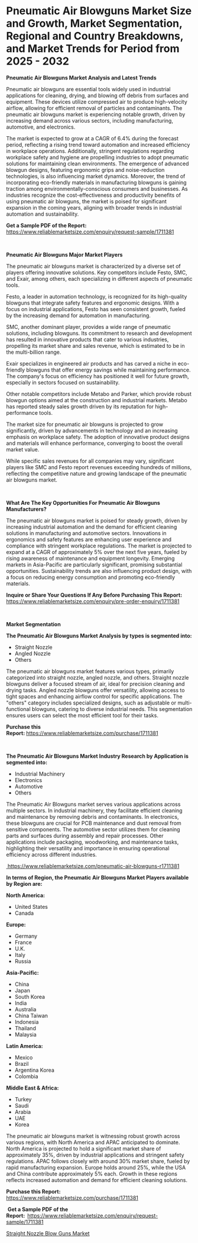 <p><h1>Pneumatic Air Blowguns Market Size and Growth, Market Segmentation, Regional and Country Breakdowns, and Market Trends for Period from 2025 -  2032</h1></p><p><strong>Pneumatic Air Blowguns Market Analysis and Latest Trends</strong></p>
<p><p>Pneumatic air blowguns are essential tools widely used in industrial applications for cleaning, drying, and blowing off debris from surfaces and equipment. These devices utilize compressed air to produce high-velocity airflow, allowing for efficient removal of particles and contaminants. The pneumatic air blowguns market is experiencing notable growth, driven by increasing demand across various sectors, including manufacturing, automotive, and electronics. </p><p>The market is expected to grow at a CAGR of 6.4% during the forecast period, reflecting a rising trend toward automation and increased efficiency in workplace operations. Additionally, stringent regulations regarding workplace safety and hygiene are propelling industries to adopt pneumatic solutions for maintaining clean environments. The emergence of advanced blowgun designs, featuring ergonomic grips and noise-reduction technologies, is also influencing market dynamics. Moreover, the trend of incorporating eco-friendly materials in manufacturing blowguns is gaining traction among environmentally-conscious consumers and businesses. As industries recognize the cost-effectiveness and productivity benefits of using pneumatic air blowguns, the market is poised for significant expansion in the coming years, aligning with broader trends in industrial automation and sustainability.</p></p>
<p><strong>Get a Sample PDF of the Report:&nbsp;</strong> <a href="https://www.reliablemarketsize.com/enquiry/request-sample/1711381?utm_campaign=1884&utm_medium=2&utm_source=Github&utm_content=ia&utm_term=10012025&utm_id=pneumatic-air-blowguns">https://www.reliablemarketsize.com/enquiry/request-sample/1711381</a></p>
<p>&nbsp;</p>
<p><strong>Pneumatic Air Blowguns Major Market Players</strong></p>
<p><p>The pneumatic air blowguns market is characterized by a diverse set of players offering innovative solutions. Key competitors include Festo, SMC, and Exair, among others, each specializing in different aspects of pneumatic tools. </p><p>Festo, a leader in automation technology, is recognized for its high-quality blowguns that integrate safety features and ergonomic designs. With a focus on industrial applications, Festo has seen consistent growth, fueled by the increasing demand for automation in manufacturing.</p><p>SMC, another dominant player, provides a wide range of pneumatic solutions, including blowguns. Its commitment to research and development has resulted in innovative products that cater to various industries, propelling its market share and sales revenue, which is estimated to be in the multi-billion range.</p><p>Exair specializes in engineered air products and has carved a niche in eco-friendly blowguns that offer energy savings while maintaining performance. The company's focus on efficiency has positioned it well for future growth, especially in sectors focused on sustainability.</p><p>Other notable competitors include Metabo and Parker, which provide robust blowgun options aimed at the construction and industrial markets. Metabo has reported steady sales growth driven by its reputation for high-performance tools.</p><p>The market size for pneumatic air blowguns is projected to grow significantly, driven by advancements in technology and an increasing emphasis on workplace safety. The adoption of innovative product designs and materials will enhance performance, converging to boost the overall market value.</p><p>While specific sales revenues for all companies may vary, significant players like SMC and Festo report revenues exceeding hundreds of millions, reflecting the competitive nature and growing landscape of the pneumatic air blowguns market.</p></p>
<p>&nbsp;</p>
<p><strong>What Are The Key Opportunities For Pneumatic Air Blowguns Manufacturers?</strong></p>
<p><p>The pneumatic air blowguns market is poised for steady growth, driven by increasing industrial automation and the demand for efficient cleaning solutions in manufacturing and automotive sectors. Innovations in ergonomics and safety features are enhancing user experience and compliance with stringent workplace regulations. The market is projected to expand at a CAGR of approximately 5% over the next five years, fueled by rising awareness of maintenance and equipment longevity. Emerging markets in Asia-Pacific are particularly significant, promising substantial opportunities. Sustainability trends are also influencing product design, with a focus on reducing energy consumption and promoting eco-friendly materials.</p></p>
<p><strong>Inquire or Share Your Questions If Any Before Purchasing This Report:</strong> <a href="https://www.reliablemarketsize.com/enquiry/pre-order-enquiry/1711381?utm_campaign=1884&utm_medium=2&utm_source=Github&utm_content=ia&utm_term=10012025&utm_id=pneumatic-air-blowguns">https://www.reliablemarketsize.com/enquiry/pre-order-enquiry/1711381</a></p>
<p>&nbsp;</p>
<p><strong>Market Segmentation</strong></p>
<p><strong>The Pneumatic Air Blowguns Market Analysis by types is segmented into:</strong></p>
<p><ul><li>Straight Nozzle</li><li>Angled Nozzle</li><li>Others</li></ul></p>
<p><p>The pneumatic air blowguns market features various types, primarily categorized into straight nozzle, angled nozzle, and others. Straight nozzle blowguns deliver a focused stream of air, ideal for precision cleaning and drying tasks. Angled nozzle blowguns offer versatility, allowing access to tight spaces and enhancing airflow control for specific applications. The "others" category includes specialized designs, such as adjustable or multi-functional blowguns, catering to diverse industrial needs. This segmentation ensures users can select the most efficient tool for their tasks.</p></p>
<p><strong>Purchase this Report:&nbsp;</strong><a href="https://www.reliablemarketsize.com/purchase/1711381?utm_campaign=1884&utm_medium=2&utm_source=Github&utm_content=ia&utm_term=10012025&utm_id=pneumatic-air-blowguns">https://www.reliablemarketsize.com/purchase/1711381</a></p>
<p>&nbsp;</p>
<p><strong>The Pneumatic Air Blowguns Market Industry Research by Application is segmented into:</strong></p>
<p><ul><li>Industrial Machinery</li><li>Electronics</li><li>Automotive</li><li>Others</li></ul></p>
<p><p>The Pneumatic Air Blowguns market serves various applications across multiple sectors. In industrial machinery, they facilitate efficient cleaning and maintenance by removing debris and contaminants. In electronics, these blowguns are crucial for PCB maintenance and dust removal from sensitive components. The automotive sector utilizes them for cleaning parts and surfaces during assembly and repair processes. Other applications include packaging, woodworking, and maintenance tasks, highlighting their versatility and importance in ensuring operational efficiency across different industries.</p></p>
<p><a href="https://www.reliablemarketsize.com/pneumatic-air-blowguns-r1711381?utm_campaign=1884&utm_medium=2&utm_source=Github&utm_content=ia&utm_term=10012025&utm_id=pneumatic-air-blowguns">&nbsp;https://www.reliablemarketsize.com/pneumatic-air-blowguns-r1711381</a></p>
<p><strong>In terms of Region, the Pneumatic Air Blowguns Market Players available by Region are:</strong></p>
<p>
    <p> <strong> North America: </strong>
        <ul>
            <li>United States</li>
            <li>Canada</li>
        </ul>
        </p> 
    <p> <strong> Europe: </strong>
        <ul>
            <li>Germany</li>
            <li>France</li>
            <li>U.K.</li>
            <li>Italy</li>
            <li>Russia</li>
        </ul>
        </p> 
    <p> <strong> Asia-Pacific: </strong>
        <ul>
            <li>China</li>
            <li>Japan</li>
            <li>South Korea</li>
            <li>India</li>
            <li>Australia</li>
            <li>China Taiwan</li>
            <li>Indonesia</li>
            <li>Thailand</li>
            <li>Malaysia</li>
        </ul>
        </p> 
    <p> <strong> Latin America: </strong>
        <ul>
            <li>Mexico</li>
            <li>Brazil</li>
            <li>Argentina Korea</li>
            <li>Colombia</li>
        </ul>
        </p> 
    <p> <strong> Middle East & Africa: </strong>
        <ul>
            <li>Turkey</li>
            <li>Saudi</li>
            <li>Arabia</li>
            <li>UAE</li>
            <li>Korea</li>
        </ul>
    </p>
    </p>
<p><p>The pneumatic air blowguns market is witnessing robust growth across various regions, with North America and APAC anticipated to dominate. North America is projected to hold a significant market share of approximately 35%, driven by industrial applications and stringent safety regulations. APAC follows closely with around 30% market share, fueled by rapid manufacturing expansion. Europe holds around 25%, while the USA and China contribute approximately 5% each. Growth in these regions reflects increased automation and demand for efficient cleaning solutions.</p></p>
<p><strong>Purchase this Report: </strong><a href="https://www.reliablemarketsize.com/purchase/1711381?utm_campaign=1884&utm_medium=2&utm_source=Github&utm_content=ia&utm_term=10012025&utm_id=pneumatic-air-blowguns">https://www.reliablemarketsize.com/purchase/1711381</a></p>
<p>&nbsp;<strong>Get a Sample PDF of the Report:&nbsp;&nbsp;</strong><a href="https://www.reliablemarketsize.com/enquiry/request-sample/1711381?utm_campaign=1884&utm_medium=2&utm_source=Github&utm_content=ia&utm_term=10012025&utm_id=pneumatic-air-blowguns">https://www.reliablemarketsize.com/enquiry/request-sample/1711381</a></p>
<p><strong></strong></p>
<p><p><a href="https://github.com/pizolina/Market-Research-Report-List-6/blob/main/straight-nozzle-blow-guns-market.md?utm_campaign=1884&utm_medium=2&utm_source=Github&utm_content=ia&utm_term=10012025&utm_id=pneumatic-air-blowguns">Straight Nozzle Blow Guns Market</a></p></p>